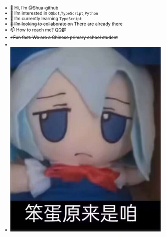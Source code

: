 - 👋 Hi, I’m @Shua-github
- 👀 I’m interested in `QQbot`,`TypeScript`,`Python`
- 🌱 I’m currently learning `TypeScript`
- ~~💞️ I’m looking to collaborate on~~ There are already there
- 📫 How to reach me? [QQ群](https://qm.qq.com/q/ihNeNmNzaM)
- ~~⚡Fun fact: We are a Chinese primary school student~~
- 
- ![我是笨蛋](./我其实是笨蛋.jpg)

